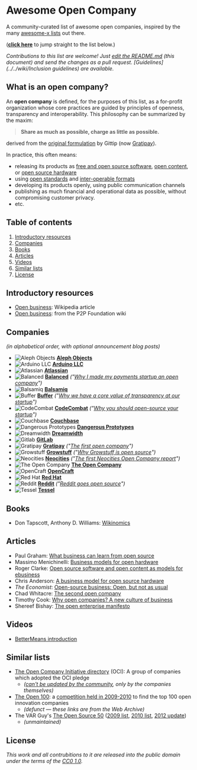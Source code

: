 # Awesome Open Company
A community-curated list of awesome open companies,
inspired by the many [awesome-x lists](https://github.com/sindresorhus/awesome) out there.

(**[click here](#companies)** to jump straight to the list below.)

*Contributions to this list are welcome! Just [edit the README.md](../../edit/master/README.md) (this document) and send the changes as a pull request. [Guidelines](../../wiki/Inclusion guidelines) are available.*

## What is an open company?

An **open company** is defined, for the purposes of this list, as a for-profit organization whose core practices are guided by principles of openness, transparency and interoperability. This philosophy can be summarized by the maxim:

> **Share as much as possible, charge as little as possible.**

derived from the [original formulation](http://blog.gittip.com/post/26350459746/the-first-open-company/) by Gittip (now [Gratipay](http://gratipay.com)).

In practice, this often means:
- releasing its products as
  [free and open source software](https://en.wikipedia.org/wiki/Free_and_open-source_software),
  [open content](https://en.wikipedia.org/wiki/Free_content),
  or [open source hardware](https://en.wikipedia.org/wiki/Open-source_hardware)
- using [open standards](https://en.wikipedia.org/wiki/Open_standard)
  and [inter-operable formats](https://en.wikipedia.org/wiki/Interoperability)
- developing its products openly, using public communication channels
- publishing as much financial and operational data as possible, without compromising customer privacy.
- etc.

## Table of contents
1. [Introductory resources](#introductory-resources)
2. [Companies](#companies)
3. [Books](#books)
4. [Articles](#articles)
5. [Videos](#videos)
6. [Similar lists](#similar-lists)
7. [License](#license)

## Introductory resources
- [Open business](https://en.wikipedia.org/wiki/Open_business): Wikipedia article
- [Open business](http://p2pfoundation.net/Open_Business): from the P2P Foundation wiki

## Companies
*(in alphabetical order, with optional announcement blog posts)*
- ![Aleph Objects](http://www.google.com/s2/favicons?domain=alephobjects.com)
  [**Aleph Objects**](https://www.alephobjects.com/)
- ![Arduino LLC](http://www.google.com/s2/favicons?domain=arduino.cc)
  [**Arduino LLC**](http://www.arduino.cc/en/Guide/Introduction)
- ![Atlassian](http://www.google.com/s2/favicons?domain=atlassian.com)
  [**Atlassian**](https://www.atlassian.com/company/about/values)
- ![Balanced](http://www.google.com/s2/favicons?domain=balancedpayments.com)
  [**Balanced**](https://www.balancedpayments.com/open)
  *("[Why I made my payments startup an open company](http://www.fastcolabs.com/3008944/open-company/why-i-made-my-payments-startup-an-open-company)")*
- ![Balsamiq](http://www.google.com/s2/favicons?domain=balsamiq.com)
  [**Balsamiq**](https://balsamiq.com/company/#goodcitizen)
- ![Buffer](http://www.google.com/s2/favicons?domain=buffer.com)
  [**Buffer**](https://buffer.com/transparency)
  *("[Why we have a core value of transparency at our startup](http://joel.is/why-we-have-a-core-value-of-transparency-at-our-startup/)")*
- ![CodeCombat](http://www.google.com/s2/favicons?domain=codecombat.com/)
  [**CodeCombat**](http://codecombat.com/legal)
  *("[Why you should open-source your startup](http://blog.codecombat.com/why-you-should-open-source-your-startup)")*
- ![Couchbase](http://www.google.com/s2/favicons?domain=couchbase.com)
  [**Couchbase**](http://www.couchbase.com/open-source)
- ![Dangerous Prototypes](http://www.google.com/s2/favicons?domain=dangerousprototypes.com)
  [**Dangerous Prototypes**](http://dangerousprototypes.com/docs/About)
- ![Dreamwidth](http://www.google.com/s2/favicons?domain=dreamwidth.org)
  [**Dreamwidth**](http://www.dreamwidth.org/about)
- ![Gitlab](http://www.google.com/s2/favicons?domain=gitlab.com)
  [**GitLab**](https://about.gitlab.com/about/)
- ![Gratipay](http://www.google.com/s2/favicons?domain=gratipay.com)
  [**Gratipay**](http://inside.gratipay.com/big-picture/welcome)
  *("[The first open company](http://blog.gittip.com/post/26350459746/the-first-open-company/)")*
- ![Growstuff](http://growstuff.org/assets/favicon-2f083c214b9adaf9e2ce78bcd532e4c9.ico)
  [**Growstuff**](http://wiki.growstuff.org/index.php/Values)
  *("[Why Growstuff is open source](http://blog.growstuff.org/2013/02/20/why-growstuff-is-open-source/)")*
- ![Neocities](http://www.google.com/s2/favicons?domain=neocities.org)
  [**Neocities**](https://neocities.org/stats)
  *("[The first Neocities Open Company report](https://neocities.org/blog/open-company-progress-report-2014)")*
- ![The Open Company](http://www.google.com/s2/favicons?domain=theopencompany.net)
  [**The Open Company**](http://theopencompany.net/pages/about-us)
- ![OpenCraft](http://www.google.com/s2/favicons?domain=opencraft.com)
  [**OpenCraft**](http://opencraft.com/)
- ![Red Hat](http://www.google.com/s2/favicons?domain=redhat.com)
  [**Red Hat**](http://jobs.redhat.com/life-at-red-hat/our-culture/)
- ![Reddit](http://www.google.com/s2/favicons?domain=reddit.com)
  [**Reddit**](https://www.reddit.com/about/values)
  *("[Reddit goes open source](http://www.redditblog.com/2008/06/reddit-goes-open-source.html)")*
- ![Tessel](http://i.imgur.com/Xe9AYlw.png)
  [**Tessel**](https://tessel.io/opensource)

## Books
- Don Tapscott, Anthony D. Williams: [Wikinomics](https://en.wikipedia.org/wiki/Wikinomics)

## Articles
- Paul Graham: [What business can learn from open source](http://www.paulgraham.com/opensource.html)
- Massimo Menichinelli: [Business models for open hardware](http://www.openp2pdesign.org/2011/open-design/business-models-for-open-hardware/)
- Roger Clarke: [Open source software and open content as models for ebusiness](http://www.rogerclarke.com/EC/Bled04.html)
- Chris Anderson: [A business model for open source hardware](http://www.longtail.com/the_long_tail/2009/01/a-business-mode.html)
- *The Economist*: [Open-source business: Open, but not as usual](http://www.economist.com/node/5624944)
- Chad Whitacre: [The second open company](https://medium.com/gratipay-blog/the-second-open-company-4cbab7ca1a47)
- Timothy Cook: [Why open companies? A new culture of business](https://medium.com/open-companies/why-open-companies-fdb74d1b4f0f)
- Shereef Bishay: [The open enterprise manifesto](http://wayback.archive.org/web/20120415110215/http://bettermeans.org/front/learn-more/open-enterprise-manifesto/)

## Videos
- [BetterMeans introduction](https://www.youtube.com/watch?v=MAlnMWlvw9g)

## Similar lists
- [The Open Company Initiative directory](http://www.opencompany.org/directory/) (OCI):
  A group of companies which adopted the OCI pledge
  - *([can't be updated by the community](https://github.com/opencompany/www.opencompany.org/issues/103), only by the companies themselves)*
- [The Open 100](http://wayback.archive.org/web/20110824041839/http://www.openbusiness.cc/category/directory/openbusiness/): a [competition held in 2009-2010](http://wayback.archive.org/web/20120727175118/http://www.openbusiness.cc/open100/about/) to find the top 100 open innovation companies
  - *(defunct — these links are from the Web Archive)*
- The VAR Guy's [The Open Source 50](http://thevarguy.com/var-guy/var-guys-open-source-50) ([2009 list](http://wayback.archive.org/web/20121118155240/http://www.thevarguy.com/the-open-source-50/the-open-source-50-listed-a-to-z/), [2010 list](http://wayback.archive.org/web/20120509194329/http://www.thevarguy.com/the-open-source-50/the-open-source-50-a-to-z-2010-edition/), [2012 update](http://thevarguy.com/open-source-application-software-companies/top-50-open-source-companies-where-are-they-now))
  - *(unmaintained)*

## License
*This work and all contrubitions to it are released into the public domain under the terms of the [CC0 1.0](https://creativecommons.org/publicdomain/zero/1.0/).*
